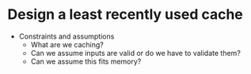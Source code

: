 # Design a least recently used cache


* Constraints and assumptions
	* What are we caching?
	* Can we assume inputs are valid or do we have to validate them?
	* Can we assume this fits memory?